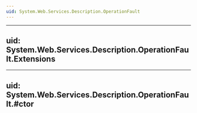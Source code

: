 ```yaml
---
uid: System.Web.Services.Description.OperationFault
---
```


---
uid: System.Web.Services.Description.OperationFault.Extensions
---

---
uid: System.Web.Services.Description.OperationFault.#ctor
---
